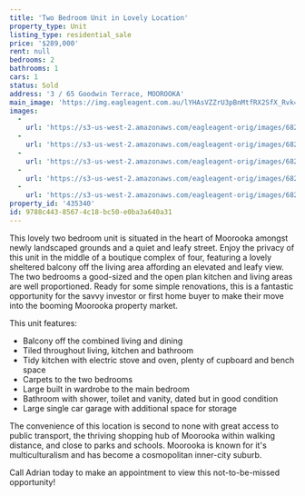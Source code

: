 ```yaml
---
title: 'Two Bedroom Unit in Lovely Location'
property_type: Unit
listing_type: residential_sale
price: '$289,000'
rent: null
bedrooms: 2
bathrooms: 1
cars: 1
status: Sold
address: '3 / 65 Goodwin Terrace, MOOROOKA'
main_image: 'https://img.eagleagent.com.au/lYHAsVZZrU3pBnMtfRX2SfX_Rvk=/1280x854/smart/https://s3-us-west-2.amazonaws.com/eagleagent-orig/images/6823381/120760481-image-M.jpg'
images:
  -
    url: 'https://s3-us-west-2.amazonaws.com/eagleagent-orig/images/6823385/120760481-image-D.jpg'
  -
    url: 'https://s3-us-west-2.amazonaws.com/eagleagent-orig/images/6823384/120760481-image-C.jpg'
  -
    url: 'https://s3-us-west-2.amazonaws.com/eagleagent-orig/images/6823383/120760481-image-B.jpg'
  -
    url: 'https://s3-us-west-2.amazonaws.com/eagleagent-orig/images/6823382/120760481-image-A.jpg'
  -
    url: 'https://s3-us-west-2.amazonaws.com/eagleagent-orig/images/6823381/120760481-image-M.jpg'
property_id: '435340'
id: 9788c443-8567-4c18-bc50-e0ba3a640a31
---
```

This lovely two bedroom unit is situated in the heart of Moorooka amongst newly landscaped grounds and a quiet and leafy street. Enjoy the privacy of this unit in the middle of a boutique complex of four, featuring a lovely sheltered balcony off the living area affording an elevated and leafy view. The two bedrooms a good-sized and the open plan kitchen and living areas are well proportioned. Ready for some simple renovations, this is a fantastic opportunity for the savvy investor or first home buyer to make their move into the booming Moorooka property market.

This unit features:

*  Balcony off the combined living and dining
*  Tiled throughout living, kitchen and bathroom
*  Tidy kitchen with electric stove and oven, plenty of cupboard and bench space
*  Carpets to the two bedrooms
*  Large built in wardrobe to the main bedroom
*  Bathroom with shower, toilet and vanity, dated but in good condition
*  Large single car garage with additional space for storage

The convenience of this location is second to none with great access to public transport, the thriving shopping hub of Moorooka within walking distance, and close to parks and schools. Moorooka is known for it's multiculturalism and has become a cosmopolitan inner-city suburb.

Call Adrian today to make an appointment to view this not-to-be-missed opportunity!